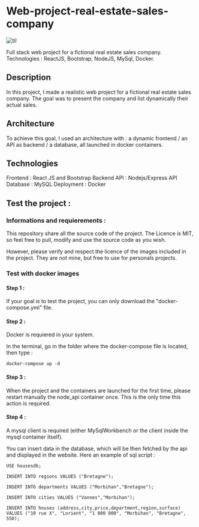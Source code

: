 # Web-project-real-estate-sales-company

![til]([https://raw.githubusercontent.com/hashrocket/hr-til/master/app/assets/images/banner.png](https://github.com/ArseneEvsen/Web-project-real-estate-sales-company/blob/main/Example-images/Example_site.gif?raw=true))

Full stack web project for a fictional real estate sales company. Technologies : ReactJS, Bootstrap, NodeJS, MySql, Docker.

## Description

In this project, I made a realistic web project for a fictional real estate sales company.
The goal was to present the company and list dynamically their actual sales.

## Architecture

To achieve this goal, I used an architecture with : a dynamic frontend / an API as backend / a database, all launched in docker containers.

## Technologies

Frontend : React JS and Bootstrap
Backend API : Nodejs/Express API
Database : MySQL
Deployment : Docker

## Test the project :

### Informations and requierements :

This repository share all the source code of the project. The Licence is MIT, so feel free to pull, modify and use the source code as you wish.

However, please verify and respect the licence of the images included in the project. They are not mine, but free to use for personals projects.

### Test with docker images

#### Step 1 :

If your goal is to test the project, you can only download the "docker-compose.yml" file.

#### Step 2 :

Docker is requiered in your system.

In the terminal, go in the folder where the docker-compose file is located, then type :

```
docker-compose up -d
```

#### Step 3 :

When the project and the containers are launched for the first time, please restart manually the node_api container once. This is the only time this action is required.

#### Step 4 :

A mysql client is required (either MySqlWorkbench or the client inside the mysql container itself).

You can insert data in the database, which will be then fetched by the api and displayed in the website. Here an example of sql script :

```
USE housesdb;

INSERT INTO regions VALUES ("Bretagne");

INSERT INTO departments VALUES ("Morbihan","Bretagne");

INSERT INTO cities VALUES ("Vannes","Morbihan");

INSERT INTO houses (address,city,price,department,region,surface)
VALUES ("10 rue X", "Lorient", "1 000 000", "Morbihan", "Bretagne", 550);
```

